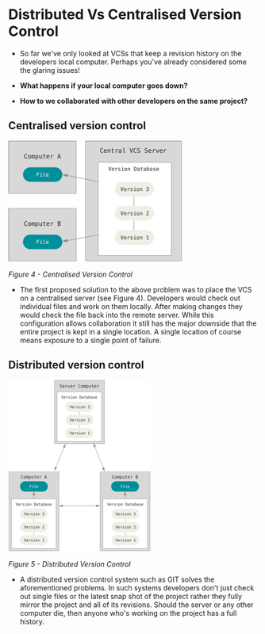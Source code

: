 # Distributed Vs Centralised Version Control


- So far we've only looked at VCSs that keep a revision history on the developers local computer. Perhaps you've already considered some the glaring issues! 

 - **What happens if your local computer goes down?** 
 - **How to we collaborated with other developers on the same project?**



## Centralised version control


 
 ![](../../../assets/block_2/centralised.png)

 <cite>Figure 4 - Centralised Version Control  </cite>

 
- The first proposed solution to the above problem was to place the VCS on a centralised server (see Figure 4). Developers would check out individual files and work on them locally. After making changes they would check the file back into the remote server. While this configuration allows collaboration it still has the major downside that the entire project is kept in a single location. A single location of course means exposure to a single point of failure.  

## Distributed version control 


 
 ![](../../../assets/block_2/distributed.png)

 <cite>Figure 5 - Distributed Version Control  </cite>

- A distributed version control system such as GIT solves the aforementioned problems. In such systems developers don't just check out single files or the latest snap shot of the project rather they fully mirror the project and all of its revisions. Should the server or any other computer die, then anyone who's working on the project has a full history. 

